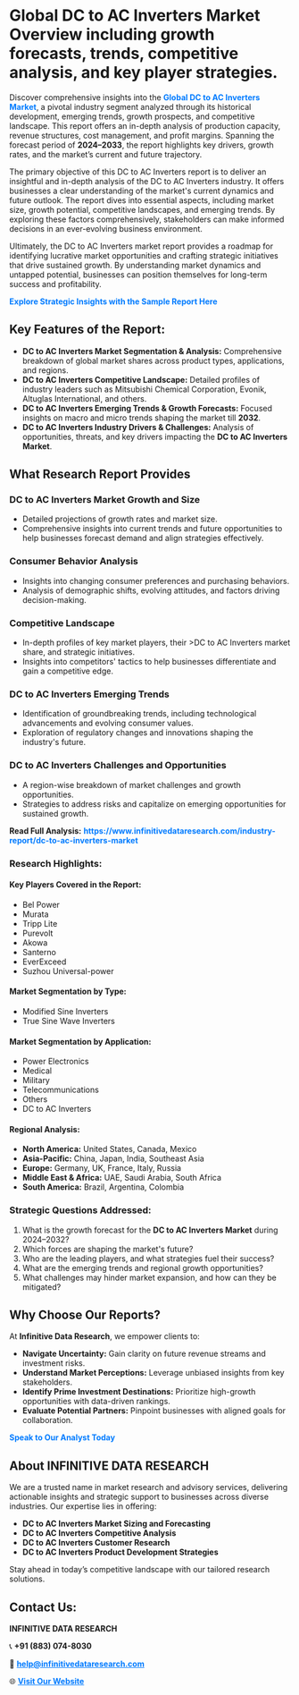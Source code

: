 <h1>Global DC to AC Inverters Market Overview including growth forecasts, trends, competitive analysis, and key player strategies.</h1>
<p>
Discover comprehensive insights into the 
<a href="https://www.infinitivedataresearch.com/industry-report/dc-to-ac-inverters-market" rel="dofollow" style="color: #007BFF; text-decoration: none;"><strong>Global DC to AC Inverters Market</strong></a>, a pivotal industry segment analyzed through its historical development, emerging trends, growth prospects, and competitive landscape. This report offers an in-depth analysis of production capacity, revenue structures, cost management, and profit margins. Spanning the forecast period of <strong>2024–2033</strong>, the report highlights key drivers, growth rates, and the market’s current and future trajectory.
</p>
<p>
The primary objective of this DC to AC Inverters report is to deliver an insightful and in-depth analysis of the DC to AC Inverters industry. It offers businesses a clear understanding of the market's current dynamics and future outlook. The report dives into essential aspects, including market size, growth potential, competitive landscapes, and emerging trends. By exploring these factors comprehensively, stakeholders can make informed decisions in an ever-evolving business environment.
</p>
<p>
Ultimately, the DC to AC Inverters market report provides a roadmap for identifying lucrative market opportunities and crafting strategic initiatives that drive sustained growth. By understanding market dynamics and untapped potential, businesses can position themselves for long-term success and profitability.
</p>
<p>
<a href="https://www.infinitivedataresearch.com/request-sample/reportId=103797" style="color: #007BFF; text-decoration: none;"><strong>Explore Strategic Insights with the Sample Report Here</strong></a>
</p>

<h2>Key Features of the Report:</h2>
<ul>
<li><strong>DC to AC Inverters Market Segmentation & Analysis:</strong> Comprehensive breakdown of global market shares across product types, applications, and regions.</li>
<li><strong>DC to AC Inverters Competitive Landscape:</strong> Detailed profiles of industry leaders such as Mitsubishi Chemical Corporation, Evonik, Altuglas International, and others.</li>
<li><strong>DC to AC Inverters Emerging Trends & Growth Forecasts:</strong> Focused insights on macro and micro trends shaping the market till <strong>2032</strong>.</li>
<li><strong>DC to AC Inverters Industry Drivers & Challenges:</strong> Analysis of opportunities, threats, and key drivers impacting the <strong>DC to AC Inverters Market</strong>.</li>
</ul>

<h2>What Research Report Provides</h2>
<h3>DC to AC Inverters Market Growth and Size</h3>
<ul>
<li>Detailed projections of growth rates and market size.</li>
<li>Comprehensive insights into current trends and future opportunities to help businesses forecast demand and align strategies effectively.</li>
</ul>

<h3>Consumer Behavior Analysis</h3>
<ul>
<li>Insights into changing consumer preferences and purchasing behaviors.</li>
<li>Analysis of demographic shifts, evolving attitudes, and factors driving decision-making.</li>
</ul>

<h3>Competitive Landscape</h3>
<ul>
<li>In-depth profiles of key market players, their >DC to AC Inverters market share, and strategic initiatives.</li>
<li>Insights into competitors' tactics to help businesses differentiate and gain a competitive edge.</li>
</ul>

<h3>DC to AC Inverters Emerging Trends</h3>
<ul>
<li>Identification of groundbreaking trends, including technological advancements and evolving consumer values.</li>
<li>Exploration of regulatory changes and innovations shaping the industry's future.</li>
</ul>

<h3>DC to AC Inverters Challenges and Opportunities</h3>
<ul>
<li>A region-wise breakdown of market challenges and growth opportunities.</li>
<li>Strategies to address risks and capitalize on emerging opportunities for sustained growth.</li>
</ul>
<p><strong>Read Full Analysis:</strong> <a href="https://www.infinitivedataresearch.com/industry-report/dc-to-ac-inverters-market" rel="dofollow" style="color: #007BFF; text-decoration: none;"><strong>https://www.infinitivedataresearch.com/industry-report/dc-to-ac-inverters-market</strong></a></p>
<h3>Research Highlights:</h3>
<h4>Key Players Covered in the Report:</h4>
<ul><li>Bel Power</li><li>Murata</li><li>Tripp Lite</li><li>Purevolt</li><li>Akowa</li><li>Santerno</li><li>EverExceed</li><li>Suzhou Universal-power</li></ul>
<h4>Market Segmentation by Type:</h4>
<ul><li>Modified Sine Inverters</li><li>True Sine Wave Inverters</li></ul>
<h4>Market Segmentation by Application:</h4>
<ul><li>Power Electronics</li><li>Medical</li><li>Military</li><li>Telecommunications</li><li>Others</li><li>DC to AC Inverters</li></ul>

<h4>Regional Analysis:</h4>
<ul>
<li><strong>North America:</strong> United States, Canada, Mexico</li>
<li><strong>Asia-Pacific:</strong> China, Japan, India, Southeast Asia</li>
<li><strong>Europe:</strong> Germany, UK, France, Italy, Russia</li>
<li><strong>Middle East & Africa:</strong> UAE, Saudi Arabia, South Africa</li>
<li><strong>South America:</strong> Brazil, Argentina, Colombia</li>
</ul>

<h3>Strategic Questions Addressed:</h3>
<ol>
<li>What is the growth forecast for the <strong>DC to AC Inverters Market</strong> during 2024–2032?</li>
<li>Which forces are shaping the market's future?</li>
<li>Who are the leading players, and what strategies fuel their success?</li>
<li>What are the emerging trends and regional growth opportunities?</li>
<li>What challenges may hinder market expansion, and how can they be mitigated?</li>
</ol>

<h2>Why Choose Our Reports?</h2>
<p>At <strong>Infinitive Data Research</strong>, we empower clients to:</p>
<ul>
<li><strong>Navigate Uncertainty:</strong> Gain clarity on future revenue streams and investment risks.</li>
<li><strong>Understand Market Perceptions:</strong> Leverage unbiased insights from key stakeholders.</li>
<li><strong>Identify Prime Investment Destinations:</strong> Prioritize high-growth opportunities with data-driven rankings.</li>
<li><strong>Evaluate Potential Partners:</strong> Pinpoint businesses with aligned goals for collaboration.</li>
</ul>
<p><a href="https://www.infinitivedataresearch.com/industry-report/dc-to-ac-inverters-market" rel="dofollow" style="color: #007BFF; text-decoration: none;"><strong>Speak to Our Analyst Today</strong></a></p>

<h2>About INFINITIVE DATA RESEARCH</h2>
<p>We are a trusted name in market research and advisory services, delivering actionable insights and strategic support to businesses across diverse industries. Our expertise lies in offering:</p>
<ul>
<li><strong>DC to AC Inverters Market Sizing and Forecasting</strong></li>
<li><strong>DC to AC Inverters Competitive Analysis</strong></li>
<li><strong>DC to AC Inverters Customer Research</strong></li>
<li><strong>DC to AC Inverters Product Development Strategies</strong></li>
</ul>
<p>Stay ahead in today’s competitive landscape with our tailored research solutions.</p>

<h2>Contact Us:</h2>
<p><strong>INFINITIVE DATA RESEARCH</strong></p>
<p>📞 <strong>+91 (883) 074-8030</strong></p>
<p>📧 <strong><a href="mailto:help@infinitivedataresearch.com" style="color: #007BFF;">help@infinitivedataresearch.com</a></strong></p>
<p>🌐 <strong><a href="https://www.infinitivedataresearch.com" rel="dofollow" style="color: #007BFF;">Visit Our Website</a></strong></p>